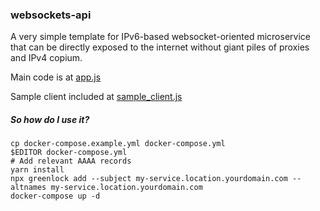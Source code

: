 ### websockets-api

A very simple template for IPv6-based websocket-oriented microservice that can be directly exposed to the internet without giant piles of proxies and IPv4 copium.

Main code is at [app.js](wba/app.js)

Sample client included at [sample_client.js](sample_client.js)

##### So how do I use it?

```shell
cp docker-compose.example.yml docker-compose.yml
$EDITOR docker-compose.yml
# Add relevant AAAA records
yarn install
npx greenlock add --subject my-service.location.yourdomain.com --altnames my-service.location.yourdomain.com
docker-compose up -d
```
